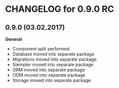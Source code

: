 CHANGELOG for 0.9.0 RC
======================

0.9.0 (03.02.2017)
-----
**General**
  * Component split performed
  * Database moved into separate package
  * Migrations moved into separate package
  * Stempler moved into separate package
  * ORM moved into separate package
  * ODM moved into separate package
  * Storage moved into separate package